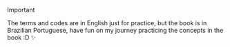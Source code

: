 > [!IMPORTANT]  
> The terms and codes are in English just for practice, but the book is in Brazilian Portuguese, have fun on my journey practicing the concepts in the book :D ✨
